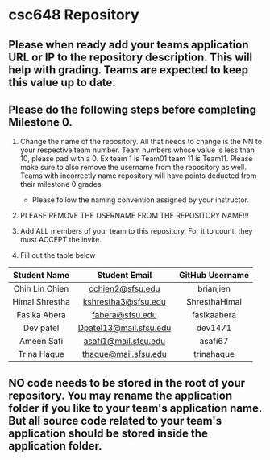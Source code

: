 # csc648 Repository

## Please when ready add your teams application URL or IP to the repository description. This will help with grading. Teams are expected to keep this value up to date.

## Please do the following steps before completing Milestone 0.
1. Change the name of the repository. All that needs to change is the NN to your respective team number. Team numbers whose value is less than 10, please pad with a 0. Ex team 1 is Team01 team 11 is Team11. Please make sure to also remove the username from the repository as well. Teams with incorrectly name repository will have points deducted from their milestone 0 grades.
      - Please follow the naming convention assigned by your instructor.

1. PLEASE REMOVE THE USERNAME FROM THE REPOSITORY NAME!!!

2. Add ALL members of your team to this repository. For it to count, they must ACCEPT the invite.

3. Fill out the table below


| Student Name |   Student Email   | GitHub Username |
|    :---:     |         :---:     |     :---:       |
|Chih Lin Chien|  cchien2@sfsu.edu |    brianjien    |
|Himal Shrestha|kshrestha3@sfsu.edu|  ShresthaHimal  |
|Fasika Abera  | fabera@sfsu.edu   |  fasikaabera    |
| Dev patel    | Dpatel13@mail.sfsu.edu | dev1471    |
| Ameen Safi   |asafi1@mail.sfsu.edu| asafi67        |
| Trina Haque  |thaque@mail.sfsu.edu|trinahaque      |

## NO code needs to be stored in the root of your repository. You may rename the application folder if you like to your team's application name. But all source code related to your team's application should be stored inside the application folder.

